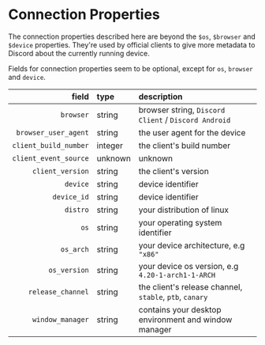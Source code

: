 # Connection Properties

The connection properties described here are beyond the `$os`, `$browser` and
`$device` properties. They're used by official clients to give more metadata
to Discord about the currently running device.

Fields for connection properties seem to be optional, except
for `os`, `browser` and `device`.

| field | type | description |
| --: | :-- | :-- |
| `browser` | string | browser string, `Discord Client` / `Discord Android`|
| `browser_user_agent` | string | the user agent for the device |
| `client_build_number` | integer | the client's build number |
| `client_event_source` | unknown | unknown |
| `client_version` | string | the client's version |
| `device` | string | device identifier |
| `device_id` | string | device identifier |
| `distro` | string | your distribution of linux |
| `os` | string | your operating system identifier |
| `os_arch` | string | your device architecture, e.g `"x86"` |
| `os_version` | string | your device os version, e.g `4.20-1-arch1-1-ARCH` |
| `release_channel` | string | the client's release channel, `stable`, `ptb`, `canary` |
| `window_manager` | string | contains your desktop environment and window manager |

